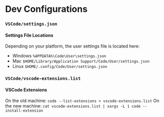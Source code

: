 # Dev Configurations

### `VSCode/settings.json`
#### Settings File Locations
Depending on your platform, the user settings file is located here:

- Windows `%APPDATA%\Code\User\settings.json`
- Mac `$HOME/Library/Application Support/Code/User/settings.json`
- Linux `$HOME/.config/Code/User/settings.json`
  
  
  
### `VSCode/vscode-extensions.list`
#### VSCode Extensions
On the old machine:
`code --list-extensions > vscode-extensions.list`
On the new machine:
`cat vscode-extensions.list | xargs -L 1 code --install-extension`
